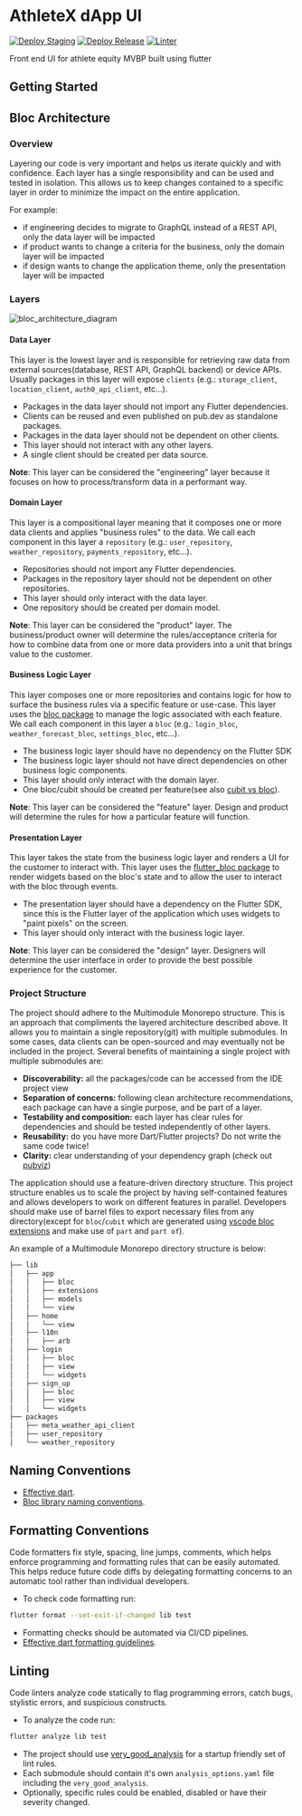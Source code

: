 # AthleteX dApp UI

[![Deploy Staging](https://github.com/SportsToken/ax_dapp/actions/workflows/deploy_staging.yml/badge.svg?branch=develop)](https://github.com/SportsToken/ax_dapp/actions/workflows/deploy_staging.yml)
[![Deploy Release](https://github.com/SportsToken/ax_dapp/actions/workflows/release_deploy.yml/badge.svg?branch=main)](https://github.com/SportsToken/ax_dapp/actions/workflows/release_deploy.yml)
[![Linter](https://github.com/SportsToken/ax_dapp/actions/workflows/linter.yml/badge.svg?branch=main)](https://github.com/SportsToken/ax_dapp/actions/workflows/linter.yml)

Front end UI for athlete equity MVBP built using flutter

## Getting Started

<!-- Mnenomic -->
<!-- web lady wheat index recipe chunk urge boost hungry critic language crossnote: this mnemonic is not secure; don't use it on a public blockchain.
 -->

## Bloc Architecture

### Overview

Layering our code is very important and helps us iterate quickly and with confidence. Each layer has a single responsibility and can be used and tested in isolation. This allows us to keep changes contained to a specific layer in order to minimize the impact on the entire application.

For example:

- if engineering decides to migrate to GraphQL instead of a REST API, only the data layer will be impacted
- if product wants to change a criteria for the business, only the domain layer will be impacted
- if design wants to change the application theme, only the presentation layer will be impacted

### Layers

![bloc_architecture_diagram](https://user-images.githubusercontent.com/29372054/178124498-6675ede0-d0ea-40eb-98dc-136991af6b28.png)

#### Data Layer

This layer is the lowest layer and is responsible for retrieving raw data from external sources(database, REST API, GraphQL backend) or device APIs. Usually packages in this layer will expose `clients` (e.g.: `storage_client`, `location_client`, `auth0_api_client`, etc...).

- Packages in the data layer should not import any Flutter dependencies.
- Clients can be reused and even published on pub.dev as standalone packages.
- Packages in the data layer should not be dependent on other clients.
- This layer should not interact with any other layers.
- A single client should be created per data source.

**Note**: This layer can be considered the "engineering" layer because it focuses on how to process/transform data in a performant way.

#### Domain Layer

This layer is a compositional layer meaning that it composes one or more data clients and applies "business rules" to the data. We call each component in this layer a `repository` (e.g.: `user_repository`, `weather_repository`, `payments_repository`, etc...).

- Repositories should not import any Flutter dependencies.
- Packages in the repository layer should not be dependent on other repositories.
- This layer should only interact with the data layer.
- One repository should be created per domain model.

**Note**: This layer can be considered the "product" layer. The business/product owner will determine the rules/acceptance criteria for how to combine data from one or more data providers into a unit that brings value to the customer.

#### Business Logic Layer

This layer composes one or more repositories and contains logic for how to surface the business rules via a specific feature or use-case. This layer uses the [bloc package](https://pub.dev/packages/bloc) to manage the logic associated with each feature. We call each component in this layer a `bloc` (e.g.: `login_bloc`, `weather_forecast_bloc`, `settings_bloc`, etc...).

- The business logic layer should have no dependency on the Flutter SDK
- The business logic layer should not have direct dependencies on other business logic components.
- This layer should only interact with the domain layer.
- One bloc/cubit should be created per feature(see also [cubit vs bloc](https://bloclibrary.dev/#/coreconcepts?id=cubit-vs-bloc)).

**Note**: This layer can be considered the "feature" layer. Design and product will determine the rules for how a particular feature will function.

#### Presentation Layer

This layer takes the state from the business logic layer and renders a UI for the customer to interact with. This layer uses the [flutter_bloc package](https://pub.dev/packages/flutter_bloc) to render widgets based on the bloc's state and to allow the user to interact with the bloc through events.

- The presentation layer should have a dependency on the Flutter SDK, since this is the Flutter layer of the application which uses widgets to "paint pixels" on the screen.
- This layer should only interact with the business logic layer.

**Note**: This layer can be considered the "design" layer. Designers will determine the user interface in order to provide the best possible experience for the customer.

### Project Structure

The project should adhere to the Multimodule Monorepo structure. This is an approach that compliments the layered architecture described above. It allows you to maintain a single repository(git) with multiple submodules. In some cases, data clients can be open-sourced and may eventually not be included in the project. Several benefits of maintaining a single project with multiple submodules are:

- **Discoverability:** all the packages/code can be accessed from the IDE project view
- **Separation of concerns:** following clean architecture recommendations, each package can have a single purpose, and be part of a layer.
- **Testability and composition:** each layer has clear rules for dependencies and should be tested independently of other layers.
- **Reusability:** do you have more Dart/Flutter projects? Do not write the same code twice!
- **Clarity:** clear understanding of your dependency graph (check out [pubviz](https://pub.dev/packages/pubviz))

The application should use a feature-driven directory structure. This project structure enables us to scale the project by having self-contained features and allows developers to work on different features in parallel.
Developers should make use of barrel files to export necessary files from any directory(except for `bloc`/`cubit` which are generated using [vscode bloc extensions](https://marketplace.visualstudio.com/items?itemName=FelixAngelov.bloc) and make use of `part` and `part of`).

An example of a Multimodule Monorepo directory structure is below:

```sh
├── lib
│   ├── app
│   │   ├── bloc
│   │   ├── extensions
│   │   ├── models
│   │   └── view
│   ├── home
│   │   └── view
│   ├── l10n
│   │   ├── arb
│   ├── login
│   │   ├── bloc
│   │   ├── view
│   │   └── widgets
│   ├── sign_up
│   │   ├── bloc
│   │   ├── view
│   │   └── widgets
├── packages
│   ├── meta_weather_api_client
│   ├── user_repository
│   └── weather_repository
```

## Naming Conventions

- [Effective dart](https://dart.dev/guides/language/effective-dart/style).
- [Bloc library naming conventions](https://bloclibrary.dev/#/blocnamingconventions?id=naming-conventions).

## Formatting Conventions

Code formatters fix style, spacing, line jumps, comments, which helps enforce programming and formatting rules that can be easily automated. This helps reduce future code diffs by delegating formatting concerns to an automatic tool rather than individual developers.

- To check code formatting run:

```sh
flutter format --set-exit-if-changed lib test
```

- Formatting checks should be automated via CI/CD pipelines.
- [Effective dart formatting guidelines](https://dart.dev/guides/language/effective-dart/style#do-format-your-code-using-dart-format).

## Linting

Code linters analyze code statically to flag programming errors, catch bugs, stylistic errors, and suspicious constructs.

- To analyze the code run:

```sh
flutter analyze lib test
```

- The project should use [very_good_analysis](https://pub.dev/packages/very_good_analysis) for a startup friendly set of lint rules.
- Each submodule should contain it's own `analysis_options.yaml` file including the `very_good_analysis`.
- Optionally, specific rules could be enabled, disabled or have their severity changed.
